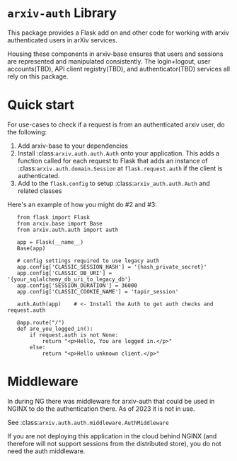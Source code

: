 # ``arxiv-auth`` Library

This package provides a Flask add on and other code for working with arxiv
authenticated users in arXiv services.

Housing these components in arxiv-base ensures that users
and sessions are represented and manipulated consistently. The login+logout, user
accounts(TBD), API client registry(TBD), and authenticator(TBD) services all
rely on this package.

# Quick start
For use-cases to check if a request is from an authenticated arxiv user, do the
following:

1. Add arxiv-base to your dependencies
2. Install :class:`arxiv.auth.auth.Auth` onto your application. This adds a
   function called for each request to Flask that adds an instance of
   :class:`arxiv.auth.domain.Session` at ``flask.request.auth`` if the client is
   authenticated.
3. Add to the ``flask.config`` to setup :class:`arxiv_auth.auth.Auth` and
   related classes
   
Here's an example of how you might do #2 and #3:
```
   from flask import Flask
   from arxiv.base import Base
   from arxiv.auth.auth import auth

   app = Flask(__name__)
   Base(app)

   # config settings required to use legacy auth 
   app.config['CLASSIC_SESSION_HASH'] = '{hash_private_secret}'
   app.config['CLASSIC_DB_URI'] = '{your_sqlalchemy_db_uri_to_legacy_db'}
   app.config['SESSION_DURATION'] = 36000
   app.config['CLASSIC_COOKIE_NAME'] = 'tapir_session'

   auth.Auth(app)    # <- Install the Auth to get auth checks and request.auth

   @app.route("/")
   def are_you_logged_in():
       if request.auth is not None:
           return "<p>Hello, You are logged in.</p>"
       else:
           return "<p>Hello unknown client.</p>"
```

# Middleware

In during NG there was middleware for arxiv-auth that could be used in NGINX to
do the authentication there. As of 2023 it is not in use.

See :class:`arxiv.auth.auth.middleware.AuthMiddleware`

If you are not deploying this application in the cloud behind NGINX (and
therefore will not support sessions from the distributed store), you do not
need the auth middleware.
